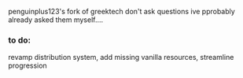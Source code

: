penguinplus123's fork of greektech
don't ask questions ive pprobably already asked them myself....
### to do:
revamp distribution system, add missing vanilla resources, streamline progression


